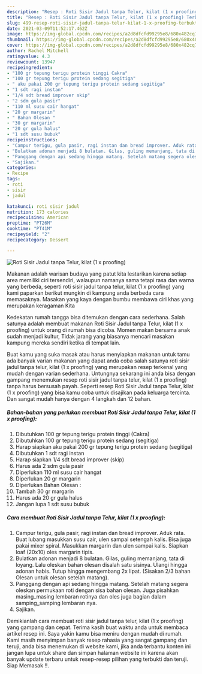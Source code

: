 ```yaml
---
description: "Resep : Roti Sisir Jadul tanpa Telur, kilat (1 x proofing) Terbukti"
title: "Resep : Roti Sisir Jadul tanpa Telur, kilat (1 x proofing) Terbukti"
slug: 499-resep-roti-sisir-jadul-tanpa-telur-kilat-1-x-proofing-terbukti
date: 2021-03-09T11:52:17.462Z
image: https://img-global.cpcdn.com/recipes/a2d8dfcfd99295e8/680x482cq70/roti-sisir-jadul-tanpa-telur-kilat-1-x-proofing-foto-resep-utama.jpg
thumbnail: https://img-global.cpcdn.com/recipes/a2d8dfcfd99295e8/680x482cq70/roti-sisir-jadul-tanpa-telur-kilat-1-x-proofing-foto-resep-utama.jpg
cover: https://img-global.cpcdn.com/recipes/a2d8dfcfd99295e8/680x482cq70/roti-sisir-jadul-tanpa-telur-kilat-1-x-proofing-foto-resep-utama.jpg
author: Rachel Mitchell
ratingvalue: 4.3
reviewcount: 13947
recipeingredient:
- "100 gr tepung terigu protein tinggi Cakra"
- "100 gr tepung terigu protein sedang segitiga"
- " aku pakai 200 gr tepung terigu protein sedang segitiga"
- "1 sdt ragi instan"
- "1/4 sdt bread improver skip"
- "2 sdm gula pasir"
- "110 ml susu cair hangat"
- "20 gr margarin"
- " Bahan Olesan "
- "30 gr margarin"
- "20 gr gula halus"
- "1 sdt susu bubuk"
recipeinstructions:
- "Campur terigu, gula pasir, ragi instan dan bread improver. Aduk rata. Buat lubang masukkan susu cair, ulen sampai setengah kalis. Bisa juga pakai mixer spiral. Masukkan margarin dan ulen sampai kalis. Siapkan loaf (20x10) oles margarin tipis."
- "Bulatkan adonan menjadi 8 bulatan. Gilas, guling memanjang, tata di loyang. Lalu oleskan bahan olesan disalah satu sisinya. Ulangi hingga adonan habis. Tutup hingga mengembang 2x lipat. (Sisakan 2/3 bahan Olesan untuk olesan setelah matang)."
- "Panggang dengan api sedang hingga matang. Setelah matang segera oleskan permukaan roti dengan sisa bahan olesan. Juga pisahkan masing_masing lembaran rotinya dan oles juga bagian dalam samping_samping lembaran nya."
- "Sajikan."
categories:
- Recipe
tags:
- roti
- sisir
- jadul

katakunci: roti sisir jadul 
nutrition: 173 calories
recipecuisine: American
preptime: "PT26M"
cooktime: "PT41M"
recipeyield: "2"
recipecategory: Dessert

---
```



![Roti Sisir Jadul tanpa Telur, kilat (1 x proofing)](https://img-global.cpcdn.com/recipes/a2d8dfcfd99295e8/680x482cq70/roti-sisir-jadul-tanpa-telur-kilat-1-x-proofing-foto-resep-utama.jpg)

Makanan adalah warisan budaya yang patut kita lestarikan karena setiap area memiliki ciri tersendiri, walaupun namanya sama tetapi rasa dan warna yang berbeda, seperti roti sisir jadul tanpa telur, kilat (1 x proofing) yang kami paparkan berikut mungkin di kampung anda berbeda cara memasaknya. Masakan yang kaya dengan bumbu membawa ciri khas yang merupakan keragaman Kita

Kedekatan rumah tangga bisa ditemukan dengan cara sederhana. Salah satunya adalah membuat makanan Roti Sisir Jadul tanpa Telur, kilat (1 x proofing) untuk orang di rumah bisa dicoba. Momen makan bersama anak sudah menjadi kultur, Tidak jarang yang biasanya mencari masakan kampung mereka sendiri ketika di tempat lain.



Buat kamu yang suka masak atau harus menyiapkan makanan untuk tamu ada banyak varian makanan yang dapat anda coba salah satunya roti sisir jadul tanpa telur, kilat (1 x proofing) yang merupakan resep terkenal yang mudah dengan varian sederhana. Untungnya sekarang ini anda bisa dengan gampang menemukan resep roti sisir jadul tanpa telur, kilat (1 x proofing) tanpa harus bersusah payah.
Seperti resep Roti Sisir Jadul tanpa Telur, kilat (1 x proofing) yang bisa kamu coba untuk disajikan pada keluarga tercinta. Dan sangat mudah hanya dengan 4 langkah dan 12 bahan.


<!--inarticleads1-->

##### Bahan-bahan yang perlukan membuat Roti Sisir Jadul tanpa Telur, kilat (1 x proofing):

1. Dibutuhkan 100 gr tepung terigu protein tinggi (Cakra)
1. Dibutuhkan 100 gr tepung terigu protein sedang (segitiga)
1. Harap siapkan  aku pakai 200 gr tepung terigu protein sedang (segitiga)
1. Dibutuhkan 1 sdt ragi instan
1. Harap siapkan 1/4 sdt bread improver (skip)
1. Harus ada 2 sdm gula pasir
1. Diperlukan 110 ml susu cair hangat
1. Diperlukan 20 gr margarin
1. Diperlukan  Bahan Olesan :
1. Tambah 30 gr margarin
1. Harus ada 20 gr gula halus
1. Jangan lupa 1 sdt susu bubuk




<!--inarticleads2-->

##### Cara membuat  Roti Sisir Jadul tanpa Telur, kilat (1 x proofing):

1. Campur terigu, gula pasir, ragi instan dan bread improver. Aduk rata. Buat lubang masukkan susu cair, ulen sampai setengah kalis. Bisa juga pakai mixer spiral. Masukkan margarin dan ulen sampai kalis. Siapkan loaf (20x10) oles margarin tipis.
1. Bulatkan adonan menjadi 8 bulatan. Gilas, guling memanjang, tata di loyang. Lalu oleskan bahan olesan disalah satu sisinya. Ulangi hingga adonan habis. Tutup hingga mengembang 2x lipat. (Sisakan 2/3 bahan Olesan untuk olesan setelah matang).
1. Panggang dengan api sedang hingga matang. Setelah matang segera oleskan permukaan roti dengan sisa bahan olesan. Juga pisahkan masing_masing lembaran rotinya dan oles juga bagian dalam samping_samping lembaran nya.
1. Sajikan.




Demikianlah cara membuat roti sisir jadul tanpa telur, kilat (1 x proofing) yang gampang dan cepat. Terima kasih buat waktu anda untuk membaca artikel resep ini. Saya yakin kamu bisa meniru dengan mudah di rumah. Kami masih menyimpan banyak resep rahasia yang sangat gampang dan teruji, anda bisa menemukan di website kami, jika anda terbantu konten ini jangan lupa untuk share dan simpan halaman website ini karena akan banyak update terbaru untuk resep-resep pilihan yang terbukti dan teruji. Siap Memasak !!. 
